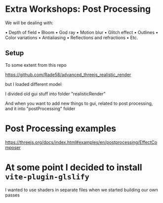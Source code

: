 # Extra Workshops: Post Processing

We will be dealing with:

• Depth of field
• Bloom
• God ray
• Motion blur
• Glitch effect
• Outlines
• Color variations
• Antialiasing
• Reflections and refractions
• Etc.

## Setup

To some extent from this repo

<https://github.com/Rade58/advanced_threejs_realistic_render>

but I loaded different model

I divided old gui stuff into folder "realisticRender"

And when you want to add new things to gui, related to post processing, and it into "postProcessing" folder

# Post Processing examples

<https://threejs.org/docs/index.html#examples/en/postprocessing/EffectComposer>

# At some point I decided to install `vite-plugin-glslify`

I wanted to use shaders in separate files when we started building our own passes
